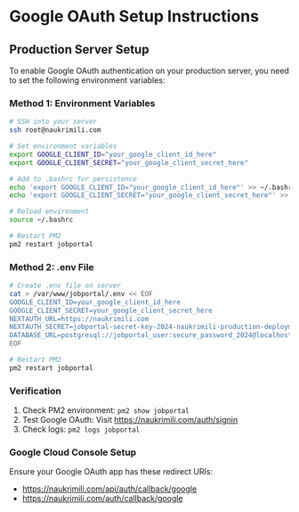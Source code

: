 # Google OAuth Setup Instructions

## Production Server Setup

To enable Google OAuth authentication on your production server, you need to set the following environment variables:

### Method 1: Environment Variables

```bash
# SSH into your server
ssh root@naukrimili.com

# Set environment variables
export GOOGLE_CLIENT_ID="your_google_client_id_here"
export GOOGLE_CLIENT_SECRET="your_google_client_secret_here"

# Add to .bashrc for persistence
echo 'export GOOGLE_CLIENT_ID="your_google_client_id_here"' >> ~/.bashrc
echo 'export GOOGLE_CLIENT_SECRET="your_google_client_secret_here"' >> ~/.bashrc

# Reload environment
source ~/.bashrc

# Restart PM2
pm2 restart jobportal
```

### Method 2: .env File

```bash
# Create .env file on server
cat > /var/www/jobportal/.env << EOF
GOOGLE_CLIENT_ID=your_google_client_id_here
GOOGLE_CLIENT_SECRET=your_google_client_secret_here
NEXTAUTH_URL=https://naukrimili.com
NEXTAUTH_SECRET=jobportal-secret-key-2024-naukrimili-production-deployment
DATABASE_URL=postgresql://jobportal_user:secure_password_2024@localhost:5432/jobportal
EOF

# Restart PM2
pm2 restart jobportal
```

### Verification

1. Check PM2 environment: `pm2 show jobportal`
2. Test Google OAuth: Visit https://naukrimili.com/auth/signin
3. Check logs: `pm2 logs jobportal`

### Google Cloud Console Setup

Ensure your Google OAuth app has these redirect URIs:
- https://naukrimili.com/api/auth/callback/google
- https://naukrimili.com/auth/callback/google
